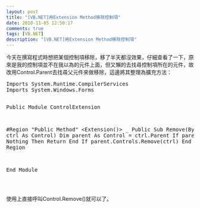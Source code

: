 ```yaml
---
layout: post
title: "[VB.NET]用Extension Method移除控制項"
date: 2010-11-05 12:50:17
comments: true
tags: [VB.NET]
description: "[VB.NET]用Extension Method移除控制項"
---
```

<p>今天在撰寫程式時想把某個控制項移除，移了半天都沒效果，仔細查看了一下，原來是我的控制項並不在我以為的元件上面，但又懶的去找尋控制項所在的元件，故改用Control.Parent去找尋父元件來做移除，這邊將其整理為擴充方法：</p>  <div class="wlWriterSmartContent" id="scid:812469c5-0cb0-4c63-8c15-c81123a09de7:3a4d49a8-9923-4524-952d-e65a8f0964d6" style="padding-right: 0px; display: inline; padding-left: 0px; float: none; padding-bottom: 0px; margin: 0px; padding-top: 0px"><pre name="code" class="vb">Imports System.Runtime.CompilerServices
Imports System.Windows.Forms

Public Module ControlExtension

#Region "Public Method"
    &lt;Extension()&gt; _
    Public Sub Remove(ByVal ctrl As Control)
        Dim parent As Control = ctrl.Parent
        If parent Is Nothing Then
            Return
        End If
        parent.Controls.Remove(ctrl)
    End Sub
#End Region

End Module</pre></div>

<p> </p>

<p>使用上直接呼叫Control.Remove()就可以了。</p>